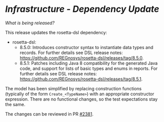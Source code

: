 # _Infrastructure - Dependency Update_

_What is being released?_

This release updates the rosetta-dsl dependency:

- rosetta-dsl:
  - 8.5.0: Introduces constructor syntax to instantiate data types and records. For further details see DSL release notes: https://github.com/REGnosys/rosetta-dsl/releases/tag/8.5.0.
  - 8.5.1: Patches including Java 8 compatibility for the generated Java code, and support for lists of basic types and enums in reports. For further details see DSL release notes: https://github.com/REGnosys/rosetta-dsl/releases/tag/8.5.1.

The model has been simplified by replacing construction functions (typically of the form `Create_<TypeName>`) with an appropriate constructor expression. There are no functional changes, so the test expectations stay the same.

The changes can be reviewed in PR [#2381](https://github.com/finos/common-domain-model/pull/2381).
